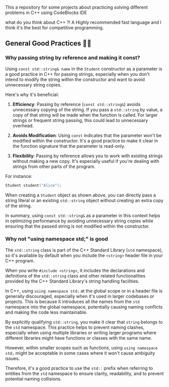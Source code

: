 This a repository for some projects about practicing solving different problems in C++ using CodeBlocks IDE

what do you think about C++ ?!
A Highly recommended fast language and I think it's the best for competitive programming.


## General Good Practices 💪✅

### Why passing string by reference and making it const?
Using `const std::string& name` in the `Student` constructor as a parameter is a good practice in C++ for passing strings, especially when you don't intend to modify the string within the constructor and want to avoid unnecessary string copies.

Here's why it's beneficial:

1. **Efficiency**: Passing by reference (`const std::string&`) avoids unnecessary copying of the string. If you pass a `std::string` by value, a copy of that string will be made when the function is called. For larger strings or frequent string passing, this could lead to unnecessary overhead.

2. **Avoids Modification**: Using `const` indicates that the parameter won't be modified within the constructor. It's a good practice to make it clear in the function signature that the parameter is read-only.

3. **Flexibility**: Passing by reference allows you to work with existing strings without making a new copy. It's especially useful if you're dealing with strings from other parts of the program.

For instance:
```cpp
Student student("Alice");
```

When creating a `Student` object as shown above, you can directly pass a string literal or an existing `std::string` object without creating an extra copy of the string.

In summary, using `const std::string&` as a parameter in this context helps in optimizing performance by avoiding unnecessary string copies while ensuring that the passed string is not modified within the constructor.

### Why not "using namespace std;" is good

The `std::string` class is part of the C++ Standard Library (`std` namespace), so it's available by default when you include the `<string>` header file in your C++ program.

When you write `#include <string>`, it includes the declarations and definitions of the `std::string` class and other related functionalities provided by the C++ Standard Library's string handling facilities.

In C++, using `using namespace std;` at the global scope or in a header file is generally discouraged, especially when it's used in larger codebases or projects. This is because it introduces all the names from the `std` namespace into the global namespace, potentially causing naming conflicts and making the code less maintainable.

By explicitly qualifying `std::string`, you make it clear that `string` belongs to the `std` namespace. This practice helps to prevent naming clashes, especially when using multiple libraries or writing larger programs where different libraries might have functions or classes with the same name.

However, within smaller scopes such as functions, using `using namespace std;` might be acceptable in some cases where it won't cause ambiguity issues.

Therefore, it's a good practice to use the `std::` prefix when referring to entities from the `std` namespace to ensure clarity, readability, and to prevent potential naming collisions.
